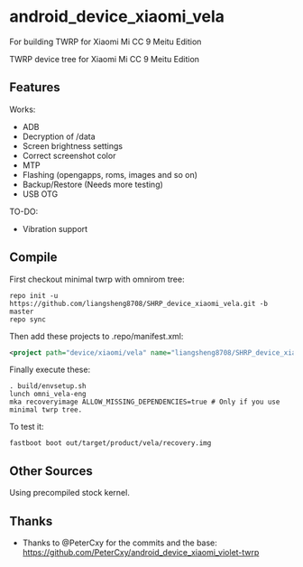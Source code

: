 # android_device_xiaomi_vela
For building TWRP for Xiaomi Mi CC 9 Meitu Edition

TWRP device tree for Xiaomi Mi CC 9 Meitu Edition
## Features

Works:

- ADB
- Decryption of /data
- Screen brightness settings
- Correct screenshot color
- MTP
- Flashing (opengapps, roms, images and so on)
- Backup/Restore (Needs more testing)
- USB OTG

TO-DO:

- Vibration support

## Compile

First checkout minimal twrp with omnirom tree:

```
repo init -u https://github.com/liangsheng8708/SHRP_device_xiaomi_vela.git -b master
repo sync
```

Then add these projects to .repo/manifest.xml:

```xml
<project path="device/xiaomi/vela" name="liangsheng8708/SHRP_device_xiaomi_vela" remote="github" revision="master" />
```

Finally execute these:

```
. build/envsetup.sh
lunch omni_vela-eng
mka recoveryimage ALLOW_MISSING_DEPENDENCIES=true # Only if you use minimal twrp tree.
```

To test it:

```
fastboot boot out/target/product/vela/recovery.img
```

## Other Sources

Using precompiled stock kernel.

## Thanks

- Thanks to @PeterCxy for the commits and the base: https://github.com/PeterCxy/android_device_xiaomi_violet-twrp

